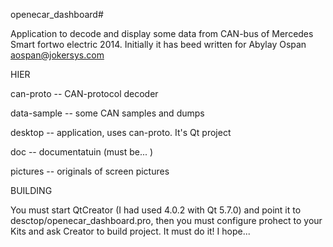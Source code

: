 openecar_dashboard#

Application to decode and display some data from CAN-bus of Mercedes Smart fortwo electric 2014. Initially it has beed written for Abylay Ospan <aospan@jokersys.com>

HIER

can-proto    -- CAN-protocol decoder  

data-sample  -- some CAN samples and dumps 

desktop      -- application, uses can-proto. It's Qt project

doc          -- documentatuin (must be... )

pictures     -- originals of screen pictures

BUILDING

You must start QtCreator (I had used 4.0.2 with Qt 5.7.0) and point it to desctop/openecar_dashboard.pro, then you must configure prohect to your Kits and ask Creator to build project. It must do it! I hope...


